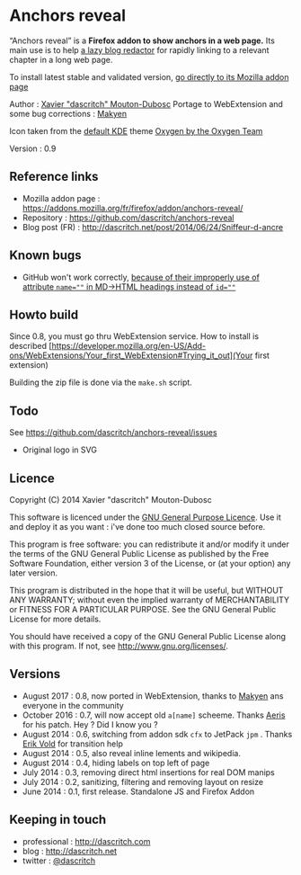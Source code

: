 Anchors reveal
==============
“Anchors reveal” is a **Firefox addon to show anchors in a web page.** Its main use is to help [a lazy blog redactor](http://dascritch.net) for rapidly linking to a relevant chapter in a long web page.

To install latest stable and validated version, [go directly to its Mozilla addon page](https://addons.mozilla.org/fr/firefox/addon/anchors-reveal/)

Author :  [Xavier "dascritch" Mouton-Dubosc](http://dascritch.com)
Portage to WebExtension and some bug corrections : [Makyen](https://github.com/makyen)

Icon taken from the [default KDE](http://kde.org) theme [Oxygen by the Oxygen Team](http://techbase.kde.org/Projects/Oxygen)

Version : 0.9

Reference links
---------------
* Mozilla addon page : <https://addons.mozilla.org/fr/firefox/addon/anchors-reveal/>
* Repository : <https://github.com/dascritch/anchors-reveal>
* Blog post (FR) : <http://dascritch.net/post/2014/06/24/Sniffeur-d-ancre>

Known bugs
----------
* GitHub won't work correctly, [because of their improperly use of attribute `name=""` in MD→HTML headings instead of `id=""`](https://github.com/jch/html-pipeline/issues/135)

Howto build
-----------
Since 0.8, you must go thru WebExtension service.
How to install is described [https://developer.mozilla.org/en-US/Add-ons/WebExtensions/Your_first_WebExtension#Trying_it_out](Your first extension)

Building the zip file is done via the `make.sh` script.

Todo
----
See <https://github.com/dascritch/anchors-reveal/issues>
* Original logo in SVG

Licence
-------

Copyright (C) 2014 Xavier "dascritch" Mouton-Dubosc

This software is licenced under the [GNU General Purpose Licence](http://www.gnu.org/licenses/gpl-3.0.txt).
Use it and deploy it as you want : i've done too much closed source before.

This program is free software: you can redistribute it and/or modify
it under the terms of the GNU General Public License as published by
the Free Software Foundation, either version 3 of the License, or
(at your option) any later version.

This program is distributed in the hope that it will be useful,
but WITHOUT ANY WARRANTY; without even the implied warranty of
MERCHANTABILITY or FITNESS FOR A PARTICULAR PURPOSE.  See the
GNU General Public License for more details.

You should have received a copy of the GNU General Public License
along with this program.  If not, see <http://www.gnu.org/licenses/>.

Versions
--------
* August 2017 : 0.8, now ported in WebExtension, thanks to [Makyen](https://github.com/makyen) ans everyone in the community
* October 2016 : 0.7, will now accept old `a[name]` scheeme. Thanks [Aeris](https://github.com/aeris) for his patch. Hey ? Did I know you ?
* August 2014 : 0.6, switching from addon sdk `cfx` to JetPack `jpm` . Thanks [Erik Vold](http://work.erikvold.com/jetpack/2014/08/07/cfx-to-jpm.html) for transition help
* August 2014 : 0.5, also reveal inline lements and wikipedia.
* August 2014 : 0.4, hiding labels on top left of page
* July 2014 : 0.3, removing direct html insertions for real DOM manips
* July 2014 : 0.2, sanitizing, filtering and removing layout on resize
* June 2014 : 0.1, first release. Standalone JS and Firefox Addon

Keeping in touch
----------------
* professional : <http://dascritch.com>
* blog : <http://dascritch.net>
* twitter : [@dascritch](https://twitter.com/dascritch)
